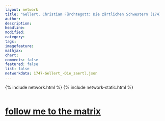 ```yaml
---
layout: network
title: "Gellert, Christian Fürchtegott: Die zärtlichen Schwestern (1747)"
author:
description:
headline:
modified:
category:
tags: 
imagefeature: 
mathjax: 
chart: 
comments: false
featured: false
list: false
networkdata: 1747-Gellert_-Die_zaertl.json
---
```

{% include network.html %}
{% include network-static.html %}
<div class="row">
  <div class="small-5 small-centered columns"><a href="/matrix326"><h1>follow me to the matrix</h1></a>
</div>
</div>
